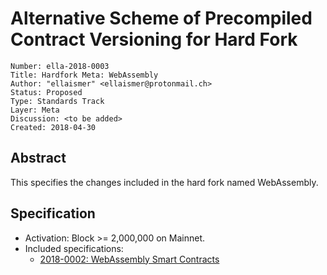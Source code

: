 # Alternative Scheme of Precompiled Contract Versioning for Hard Fork

    Number: ella-2018-0003
    Title: Hardfork Meta: WebAssembly
    Author: "ellaismer" <ellaismer@protonmail.ch>
    Status: Proposed
    Type: Standards Track
    Layer: Meta
    Discussion: <to be added>
    Created: 2018-04-30

## Abstract

This specifies the changes included in the hard fork named WebAssembly.

## Specification

* Activation: Block >= 2,000,000 on Mainnet.
* Included specifications:
  * [2018-0002: WebAssembly Smart Contracts](https://github.com/ellaism/specs/pull/6)
